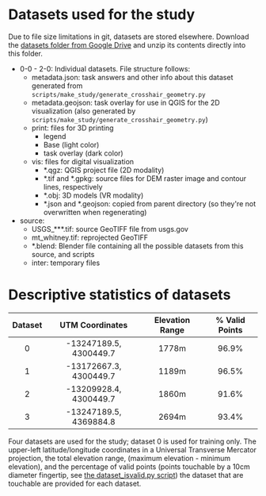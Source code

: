 # Datasets used for the study

Due to file size limitations in git, datasets are stored elsewhere. Download the
[datasets folder from Google
Drive](https://drive.google.com/drive/folders/1CqUhCszU7mIzGbYXTcshq9biApqZJtCD?usp=drive_link)
and unzip its contents directly into this folder.

- 0-0 - 2-0: Individual datasets. File structure follows:
  - metadata.json: task answers and other info about this dataset generated from `scripts/make_study/generate_crosshair_geometry.py`
  - metadata.geojson: task overlay for use in QGIS for the 2D visualization (also generated by `scripts/make_study/generate_crosshair_geometry.py`)
  - print: files for 3D printing
    - legend
    - Base (light color)
    - task overlay (dark color)
  - vis: files for digital visualization
    - *.qgz: QGIS project file (2D modality)
    - *.tif and *.gpkg: source files for DEM raster image and contour lines, respectively
    - *.obj: 3D models (VR modality)
    - *.json and *.geojson: copied from parent directory (so they're not overwritten when regenerating)
- source:
  - USGS_***.tif: source GeoTIFF file from usgs.gov
  - mt_whitney.tif: reprojected GeoTIFF
  - *.blend: Blender file containing all the possible datasets from this source, and scripts
  - inter: temporary files


# Descriptive statistics of datasets


| **Dataset** |  **UTM Coordinates**   | **Elevation Range** | **% Valid Points** |
|:-----------:|:----------------------:|:-------------------:|:------------------:|
|      0      | -13247189.5, 4300449.7 |        1778m        |       96.9%        |
|      1      | -13172667.3, 4300449.7 |        1189m        |       96.5%        |
|      2      | -13209928.4, 4300449.7 |        1860m        |       91.6%        |
|      3      | -13247189.5, 4369884.8 |        2694m        |       93.4%        |

Four datasets are used for the study; dataset 0 is used for training only. The
upper-left latitude/longitude coordinates in a Universal Transverse Mercator
projection, the total elevation range, (maximum elevation - minimum elevation),
and the percentage of valid points (points touchable by a 10cm diameter
fingertip, see [the dataset_isvalid.py
script](../scripts/make_study/dataset_isvalid.py)) the dataset that are
touchable are provided for each dataset.

